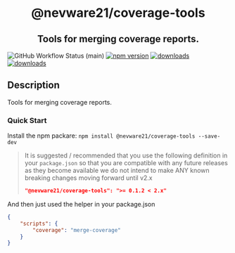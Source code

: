 <h1 align="center">@nevware21/coverage-tools</h1>
<h2 align="center">Tools for merging coverage reports.</h2>

![GitHub Workflow Status (main)](https://img.shields.io/github/actions/workflow/status/nevware21/ts-build-tools/ci.yml?branch=main)
[![npm version](https://badge.fury.io/js/%40nevware21%2Fcoverage-tools.svg)](https://badge.fury.io/js/%40nevware21%2Fcoverage-tools)
[![downloads](https://img.shields.io/npm/dt/%40nevware21/coverage-tools.svg)](https://www.npmjs.com/package/%40nevware21/coverage-tools)
[![downloads](https://img.shields.io/npm/dm/%40nevware21/coverage-tools.svg)](https://www.npmjs.com/package/%40nevware21/coverage-tools)

## Description

Tools for merging coverage reports.

### Quick Start

Install the npm packare: `npm install @nevware21/coverage-tools --save-dev`

> It is suggested / recommended that you use the following definition in your `package.json` so that you are compatible with any future releases as they become available
> we do not intend to make ANY known breaking changes moving forward until v2.x 
> ```json
> "@nevware21/coverage-tools": ">= 0.1.2 < 2.x"
> ```

And then just used the helper in your package.json

```json
{
    "scripts": {
        "coverage": "merge-coverage"
    }
}
```
